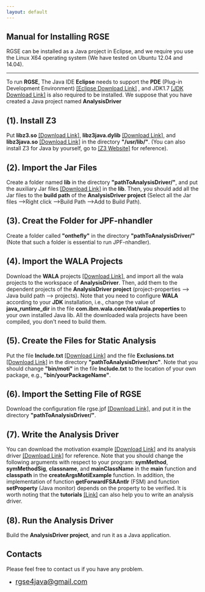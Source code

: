 ```yaml
---
layout: default
---
```

<title>Manual for Installing RGSE</title>

## **Manual for Installing RGSE**

RGSE can be installed as a Java project in Eclipse, and we require you use the Linux X64 operating system (We have tested on Ubuntu 12.04 and 14.04).

* * *

To run **RGSE**, The Java IDE **Eclipse** needs to support the **PDE** (Plug-in Development Environment) [[Eclipse Download Link]](http://www.eclipse.org/downloads/download.php?file=/technology/epp/downloads/release/kepler/SR2/eclipse-jee-kepler-SR2-linux-gtk-x86_64.tar.gz) , and JDK1.7 [[JDK Download Link]](http://www.oracle.com/technetwork/java/javase/downloads/java-archive-downloads-javase7-521261.html) is also required to be installed. We suppose that you have created a Java project named **AnalysisDriver**

## [](#header-2)**(1). Install Z3**

Put **libz3.so** [[Download Link]](https://github.com/jrgse/jrgse/blob/master/libz3.so), **libz3java.dylib** [[Download Link]](https://github.com/jrgse/jrgse/blob/master/libz3java.dylib), and **libz3java.so** [[Download Link]](https://github.com/jrgse/jrgse/blob/master/libz3java.so) in the directory **"/usr/lib/"**. (You can also install Z3 for Java by yourself, go to [[Z3 Website]](https://github.com/Z3Prover/z3) for reference).

## [](#header-2)**(2). Import the Jar Files**

Create a folder named **lib** in the directory **"pathToAnalysisDriver/"**, and put the auxiliary Jar files [[Download Link]](https://github.com/jrgse/jrgse/tree/master/jar_files) in the **lib**. Then, you should add all the Jar files to the **build path** of the **AnalysisDriver project** (Select all the Jar files -->Right click -->Build Path -->Add to Build Path).

## [](#header-2)**(3). Creat the Folder for JPF-nhandler**

Create a folder called **"onthefly"** in the directory **"pathToAnalysisDriver/"** (Note that such a folder is essential to run JPF-nhandler).

## [](#header-2)**(4). Import the WALA Projects**

Download the **WALA** projects [[Download Link]](https://github.com/jrgse/jrgse/tree/master/wala), and import all the wala projects to the workspace of **AnalysisDriver**. Then, add them to the dependent projects of the **AnalysisDriver project** (project-properties --> Java build path --> projects). Note that you need to configure **WALA** according to your **JDK** installation, i.e., change the value of **java_runtime_dir** in the file **com.ibm.wala.core/dat/wala.properties** to your own installed Java lib. All the downloaded wala projects have been compiled, you don't need to build them.

## [](#header-2)**(5). Create the Files for Static Analysis**

Put the file **Include.txt** [[Download Link]](https://github.com/jrgse/jrgse/blob/master/Include.txt) and the file **Exclusions.txt** [[Download Link]](https://github.com/jrgse/jrgse/blob/master/Exclusions.txt) in the directory **"pathToAnalysisDriver/src"**. Note that you should change **"bin/moti"** in the file **Include.txt** to the location of your own package, e.g., **"bin/yourPackageName"**.

## [](#header-2)**(6). Import the Setting File of RGSE**

Download the configuration file rgse.jpf [[Download Link]](https://github.com/jrgse/jrgse/blob/master/rgse.jpf), and put it in the directory **"pathToAnalysisDriver/"**.

## [](#header-2)**(7). Write the Analysis Driver**

You can download the motivation example [[Download Link]](https://github.com/jrgse/jrgse/blob/master/Example.java) and its analysis driver [[Download Link]](https://github.com/jrgse/jrgse/blob/master/TestMotiExamplewithSlicing.java) for reference. Note that you should change the following arguments with respect to your program: **symMethod**, **symMethodSig**, **classname**, and **mainClassName** in the **main** function and **classpath** in the **createArgsMotiExample** function. In addition, the implementation of function **getForwardFSAAntlr** (FSM) and function **setProperty** (Java monitor) depends on the property to be verified. It is worth noting that the **tutorials** [[Link]](tutorials) can also help you to write an analysis driver.

## [](#header-2)**(8). Run the Analysis Driver**

Build the **AnalysisDriver project**, and run it as a Java application.

## [](#header-2)**Contacts**

Please feel free to contact us if you have any problem.

*   <font color="#0000FF" size="4">rgse4java@gmail.com</font>
